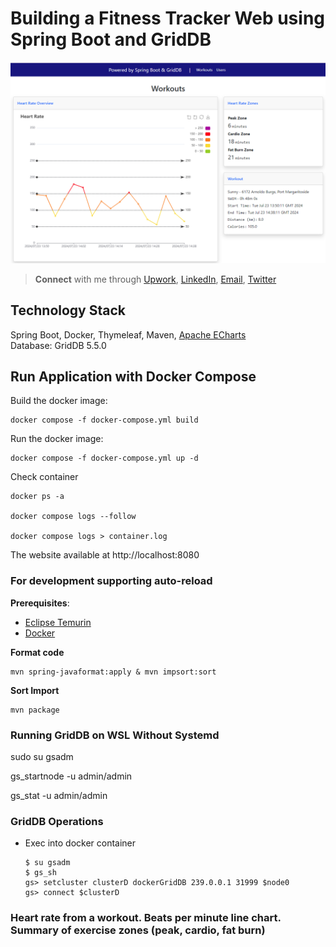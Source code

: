 # Building a Fitness Tracker Web using Spring Boot and GridDB
[<img src="blog/heartrate-dashboard.png" width="550"/>](blog/heartrate-dashboard.png)

> **Connect** with me through [Upwork](https://www.upwork.com/freelancers/~018d8a1d9dcab5ac61), [LinkedIn](https://linkedin.com/in/alifruliarso), [Email](mailto:alif.ruliarso@gmail.com), [Twitter](https://twitter.com/alifruliarso)

## Technology Stack
Spring Boot, Docker, Thymeleaf, Maven, [Apache ECharts](https://echarts.apache.org/en/index.html)\
Database: GridDB 5.5.0

## Run Application with Docker Compose

Build the docker image: 
```shell
docker compose -f docker-compose.yml build
```

Run the docker image: 

```shell
docker compose -f docker-compose.yml up -d
```

Check container

```shell
docker ps -a

docker compose logs --follow

docker compose logs > container.log
```

The website available at http://localhost:8080


### For development supporting auto-reload

**Prerequisites**:

- [Eclipse Temurin](https://adoptium.net/temurin/releases/)
- [Docker](https://docs.docker.com/engine/install/)

**Format code**
  ```shell
  mvn spring-javaformat:apply & mvn impsort:sort
   ```

**Sort Import**
  ```shell
  mvn package
   ```
### Running GridDB on WSL Without Systemd
sudo su gsadm

gs_startnode -u admin/admin

gs_stat -u admin/admin

### GridDB Operations
- Exec into docker container
  ```shell
  $ su gsadm
  $ gs_sh
  gs> setcluster clusterD dockerGridDB 239.0.0.1 31999 $node0
  gs> connect $clusterD
  ```

### Heart rate from a workout. Beats per minute line chart. Summary of exercise zones (peak, cardio, fat burn)